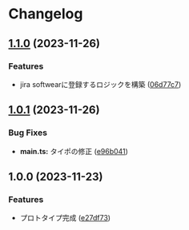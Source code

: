 # Changelog

## [1.1.0](https://github.com/kos-dw/mail-sorting/compare/v1.0.1...v1.1.0) (2023-11-26)


### Features

* jira softwearに登録するロジックを構築 ([06d77c7](https://github.com/kos-dw/mail-sorting/commit/06d77c7b70b4cec49fe2f9e094a782ea13aa10ea))

## [1.0.1](https://github.com/kos-dw/mail-sorting/compare/v1.0.0...v1.0.1) (2023-11-26)


### Bug Fixes

* **main.ts:** タイポの修正 ([e96b041](https://github.com/kos-dw/mail-sorting/commit/e96b041c67d292a43fc8bbebaba1993179e33a50))

## 1.0.0 (2023-11-23)


### Features

* プロトタイプ完成 ([e27df73](https://github.com/kos-dw/mail-sorting/commit/e27df73b9bd9853c4cad2920bbaed776ce6e8b75))
